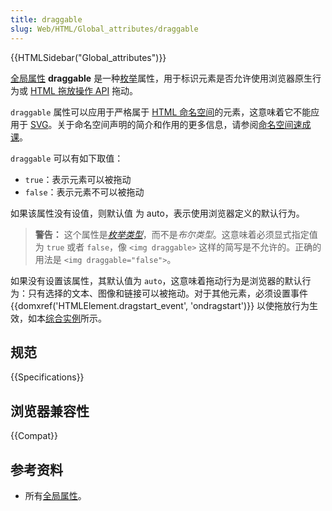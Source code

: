 ```yaml
---
title: draggable
slug: Web/HTML/Global_attributes/draggable
---
```


{{HTMLSidebar("Global_attributes")}}

[全局属性](/zh-CN/docs/Web/HTML/Global_attributes) **draggable** 是一种[枚举](/zh-CN/docs/Glossary/Enumerated)属性，用于标识元素是否允许使用浏览器原生行为或 [HTML 拖放操作 API](/zh-CN/docs/Web/API/HTML_Drag_and_Drop_API) 拖动。

`draggable` 属性可以应用于严格属于 [HTML 命名空间](/zh-CN/docs/Glossary/Namespace)的元素，这意味着它不能应用于 [SVG](/zh-CN/docs/Web/SVG)。关于命名空间声明的简介和作用的更多信息，请参阅[命名空间速成课](/zh-CN/docs/Web/SVG/Namespaces_Crash_Course)。

`draggable` 可以有如下取值：

- `true`：表示元素可以被拖动
- `false`：表示元素不可以被拖动

如果该属性没有设值，则默认值 为 auto，表示使用浏览器定义的默认行为。

> **警告：** 这个属性是[_枚举类型_](/zh-CN/docs/Glossary/Enumerated)，而不是*布尔类型*。这意味着必须显式指定值为 `true` 或者 `false`，像 `<img draggable>` 这样的简写是不允许的。正确的用法是 `<img draggable="false">`。

如果没有设置该属性，其默认值为 `auto`，这意味着拖动行为是浏览器的默认行为：只有选择的文本、图像和链接可以被拖动。对于其他元素，必须设置事件 {{domxref('HTMLElement.dragstart_event', 'ondragstart')}} 以使拖放行为生效，如本[综合实例](/zh-CN/docs/Web/API/HTML_Drag_and_Drop_API/Drag_operations)所示。

## 规范

{{Specifications}}

## 浏览器兼容性

{{Compat}}

## 参考资料

- 所有[全局属性](/zh-CN/docs/Web/HTML/Global_attributes)。
